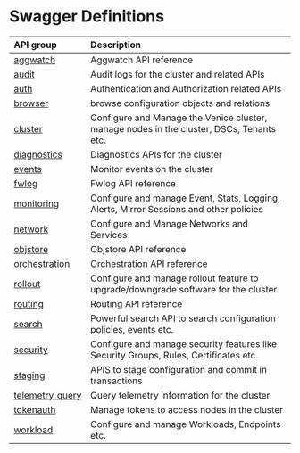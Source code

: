 
# Swagger Definitions

|API group   | Description    |
|:---------- |:-------------- |
| [aggwatch](/swagger/aggwatch) | Aggwatch API reference |
| [audit](/swagger/audit) | Audit logs for the cluster and related APIs |
| [auth](/swagger/auth) | Authentication and Authorization related APIs |
| [browser](/swagger/browser) | browse configuration objects and relations |
| [cluster](/swagger/cluster) | Configure and Manage the Venice cluster, manage nodes in the cluster, DSCs, Tenants etc. |
| [diagnostics](/swagger/diagnostics) | Diagnostics APIs for the cluster |
| [events](/swagger/events) | Monitor events on the cluster |
| [fwlog](/swagger/fwlog) | Fwlog API reference |
| [monitoring](/swagger/monitoring) | Configure and manage Event, Stats, Logging, Alerts, Mirror Sessions and other policies |
| [network](/swagger/network) | Configure and Manage Networks and Services |
| [objstore](/swagger/objstore) | Objstore API reference |
| [orchestration](/swagger/orchestration) | Orchestration API reference |
| [rollout](/swagger/rollout) | Configure and manage rollout feature to upgrade/downgrade software for the cluster |
| [routing](/swagger/routing) | Routing API reference |
| [search](/swagger/search) | Powerful search API to search configuration policies, events etc. |
| [security](/swagger/security) | Configure and manage security features like Security Groups, Rules, Certificates etc. |
| [staging](/swagger/staging) | APIS to stage configuration and commit in transactions |
| [telemetry_query](/swagger/telemetry_query) | Query telemetry information for the cluster |
| [tokenauth](/swagger/tokenauth) | Manage tokens to access nodes in the cluster |
| [workload](/swagger/workload) | Configure and manage Workloads, Endpoints etc. |
